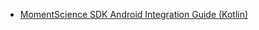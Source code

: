 - [MomentScience SDK Android Integration Guide (Kotlin)](https://momentscience.notion.site/MomentScience-SDK-Android-Integration-Guide-Kotlin-1ebc7d0d5a51804ca43be6840a83a706)
